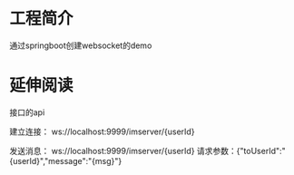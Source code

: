 # 工程简介

通过springboot创建websocket的demo

# 延伸阅读

接口的api

建立连接： ws://localhost:9999/imserver/{userId}

发送消息： ws://localhost:9999/imserver/{userId} 请求参数：{"toUserId":"{userId}","message":"{msg}"}


